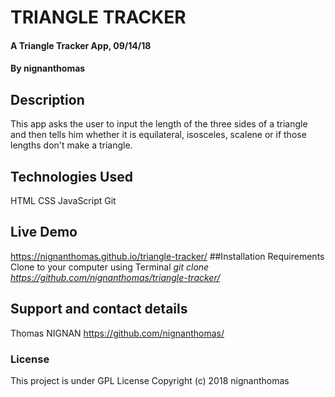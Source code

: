 # TRIANGLE TRACKER
#### A Triangle Tracker App, 09/14/18
#### By **nignanthomas**
## Description
This app asks the user to input the length of the three sides of a triangle and then tells him whether it is equilateral, isosceles, scalene or if those lengths don't make a triangle.
## Technologies Used
HTML
CSS
JavaScript
Git
## Live Demo
https://nignanthomas.github.io/triangle-tracker/
##Installation Requirements
Clone to your computer using Terminal
*git clone https://github.com/nignanthomas/triangle-tracker/*
## Support and contact details
Thomas NIGNAN https://github.com/nignanthomas/
### License
This project is under GPL License
Copyright (c) 2018 nignanthomas
